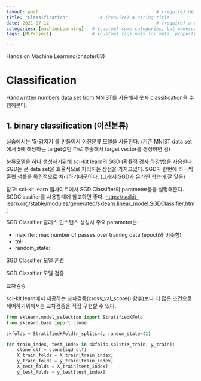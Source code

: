 ```yaml
---
layout: post           									# (require) default post layout
title: "Classification"            # (require) a string title
date: 2021-07-12       									# (require) a post date
categories: [machineLearning]   # (custom) some categories, but makesure these categories already exists inside path of `category/`
tags: [MLProject]           	# (custom) tags only for meta `property="article:tag"`

---
```




Hands on Machine Learning(chapter03)

# Classification

 Handwritten numbers data set from MNIST를 사용해서 숫자 classification을 수행해본다.



## 1. binary classification (이진분류)

실습에서는 '5-감지기'를 만들어서 이진분류 모델을 사용한다. (기존 MNIST data set에서 5에 해당하는 target값만 따로 추출해서 target vector를 생성하면 됨)

분류모델을 하나 생성하기위해 sci-kit learn의 SGD (확률적 경사 하강법)을 사용한다. SGD는 큰 data set을 효율적으로 처리하는 장점을 가지고있다. SGD가 한번에 하나씩 훈련 샘플을 독립적으로 처리하기때문이다. (그래서 SGD가 온라인 학습에 잘 맞음)

참고: sci-kit learn 웹사이트에서 SGD Classifier의 parameter들을 설명해준다. SGDClassifier를 사용할때에 참고하면 좋다. <https://scikit-learn.org/stable/modules/generated/sklearn.linear_model.SGDClassifier.html>

SGD Classifier 클래스 인스턴스 생성시 주요 parameter는:

- max_iter: max number of passes over training data (epoch와 비슷함)
- tol: 
- random_state:

SGD Classifier 모델 훈련



SGD Classifier 모델 검증

교차검증

sci-kit learn에서 제공하는 교차검증(cross_val_score() 함수)보다 더 많은 조건으로 제어하기위해서는 교차검증을 직접 구현할 수 있다. 

```Python
from sklearn.model_selection import StratifiedKFold
from sklearn.base import clone

skfolds = StratifiedKFold(n_splits=3, random_state=42)

for train_index, test_index in skfolds.split(X_train, y_train):
    clone_clf = clone(sgd_clf)
    X_train_folds = X_train[train_index]
    y_train_folds = y_train[train_index]
    X_test_folds = X_train[test_index]
    y_test_folds = y_test[test_index]
    
```



